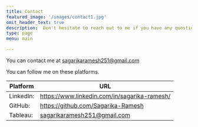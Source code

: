 ```yaml
---
title: Contact
featured_image: '/images/contact1.jpg'
omit_header_text: true
description:  Don't hesitate to reach out to me if you have any questions or would like to connect. 
type: page
menu: main

---
```


You can contact me at sagarikaramesh251@gmail.com

You can follow me on these platforms.

Platform |	URL
---|---
LinkedIn:|	    https://www.linkedin.com/in/sagarika-ramesh/
GitHub:|	    https://github.com/Sagarika-Ramesh
Tableau:|       sagarikaramesh251@gmail.com
